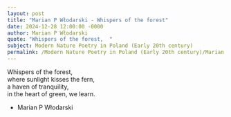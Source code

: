 ```yaml
---
layout: post
title: "Marian P Włodarski - Whispers of the forest"
date: 2024-12-28 12:00:00 -0000
author: Marian P Włodarski
quote: "Whispers of the forest,  "
subject: Modern Nature Poetry in Poland (Early 20th century)
permalink: /Modern Nature Poetry in Poland (Early 20th century)/Marian P Włodarski/Marian P Włodarski - Whispers of the forest
---
```


Whispers of the forest,  
where sunlight kisses the fern,  
a haven of tranquility,  
in the heart of green, we learn.

- Marian P Włodarski
